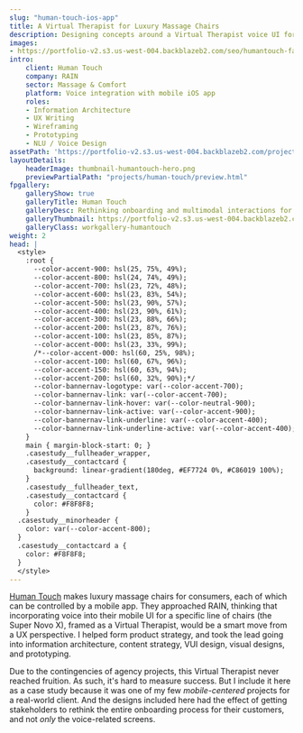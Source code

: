 ```yaml
---
slug: "human-touch-ios-app"
title: A Virtual Therapist for Luxury Massage Chairs
description: Designing concepts around a Virtual Therapist voice UI for massage selection and chair controls
images:
- https://portfolio-v2.s3.us-west-004.backblazeb2.com/seo/humantouch-facebook.png
intro:
    client: Human Touch
    company: RAIN
    sector: Massage & Comfort
    platform: Voice integration with mobile iOS app
    roles:
    - Information Architecture
    - UX Writing
    - Wireframing
    - Prototyping
    - NLU / Voice Design
assetPath: 'https://portfolio-v2.s3.us-west-004.backblazeb2.com/projects/human-touch/'
layoutDetails:
    headerImage: thumbnail-humantouch-hero.png
    previewPartialPath: "projects/human-touch/preview.html"
fpgallery:
    galleryShow: true
    galleryTitle: Human Touch
    galleryDesc: Rethinking onboarding and multimodal interactions for luxury massage chairs
    galleryThumbnail: https://portfolio-v2.s3.us-west-004.backblazeb2.com/projects/human-touch/thumbnail-humantouch-fp.png
    galleryClass: workgallery-humantouch
weight: 2
head: |
  <style>
    :root {
      --color-accent-900: hsl(25, 75%, 49%);
      --color-accent-800: hsl(24, 74%, 49%);
      --color-accent-700: hsl(23, 72%, 48%);
      --color-accent-600: hsl(23, 83%, 54%);
      --color-accent-500: hsl(23, 90%, 57%);
      --color-accent-400: hsl(23, 90%, 61%);
      --color-accent-300: hsl(23, 88%, 66%);
      --color-accent-200: hsl(23, 87%, 76%);
      --color-accent-100: hsl(23, 85%, 87%);
      --color-accent-000: hsl(23, 33%, 99%);
      /*--color-accent-000: hsl(60, 25%, 98%);
      --color-accent-100: hsl(60, 67%, 96%);
      --color-accent-150: hsl(60, 63%, 94%);
      --color-accent-200: hsl(60, 32%, 90%);*/
      --color-bannernav-logotype: var(--color-accent-700);
      --color-bannernav-link: var(--color-accent-700);
      --color-bannernav-link-hover: var(--color-neutral-900);
      --color-bannernav-link-active: var(--color-accent-900);
      --color-bannernav-link-underline: var(--color-accent-400);
      --color-bannernav-link-underline-active: var(--color-accent-400);
    }
    main { margin-block-start: 0; }
    .casestudy__fullheader_wrapper,
    .casestudy__contactcard {
      background: linear-gradient(180deg, #EF7724 0%, #C86019 100%);
    }
    .casestudy__fullheader_text,
    .casestudy__contactcard {
      color: #F8F8F8;
    }
  .casestudy__minorheader {
    color: var(--color-accent-800);
  }
  .casestudy__contactcard a {
    color: #F8F8F8;
  }
  </style>
---
```


[Human Touch](https://www.humantouch.com/) makes luxury massage chairs for consumers, each of which can be controlled by a mobile app. They approached RAIN, thinking that incorporating voice into their mobile UI for a specific line of chairs (the Super Novo X), framed as a Virtual Therapist, would be a smart move from a UX perspective. I helped form product strategy, and took the lead going into information architecture, content strategy, VUI design, visual designs, and prototyping.

Due to the contingencies of agency projects, this Virtual Therapist never reached fruition. As such, it's hard to measure success. But I include it here as a case study because it was one of my few _mobile-centered_ projects for a real-world client. And the designs included here had the effect of getting stakeholders to rethink the entire onboarding process for their customers, and not _only_ the voice-related screens.